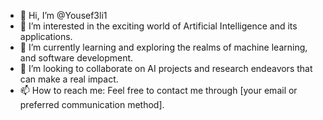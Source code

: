 - 👋 Hi, I’m @Yousef3li1
- 👀 I’m interested in the exciting world of Artificial Intelligence and its applications.
- 🌱 I’m currently learning and exploring the realms of machine learning,  and software development.
- 💞️ I’m looking to collaborate on AI projects and research endeavors that can make a real impact.
- 📫 How to reach me: Feel free to contact me through [your email or preferred communication method].
<!---
Yousef3li1/Yousef3li1 is a ✨ special ✨ repository because its `README.md` (this file) appears on your GitHub profile.
You can click the Preview link to take a look at your changes.
--->
